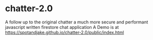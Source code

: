 # chatter-2.0
A follow up to the original chatter a much more secure and performant javascript written firestore chat application
A Demo is at https://spotandjake.github.io/chatter-2.0/public/index.html
